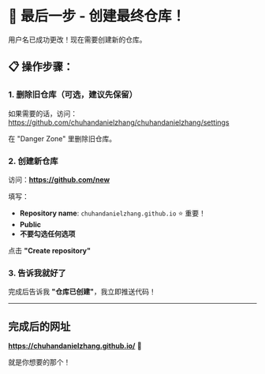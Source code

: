 # 🎯 最后一步 - 创建最终仓库！

用户名已成功更改！现在需要创建新的仓库。

## 📋 操作步骤：

### 1. 删除旧仓库（可选，建议先保留）
如果需要的话，访问：
https://github.com/chuhandanielzhang/chuhandanielzhang/settings

在 "Danger Zone" 里删除旧仓库。

### 2. 创建新仓库
访问：**https://github.com/new**

填写：
- **Repository name**: `chuhandanielzhang.github.io` ⭐️ 重要！
- **Public**
- **不要勾选任何选项**

点击 **"Create repository"**

### 3. 告诉我就好了
完成后告诉我 **"仓库已创建"**，我立即推送代码！

---

## 完成后的网址

**https://chuhandanielzhang.github.io/** 🎉

就是你想要的那个！

